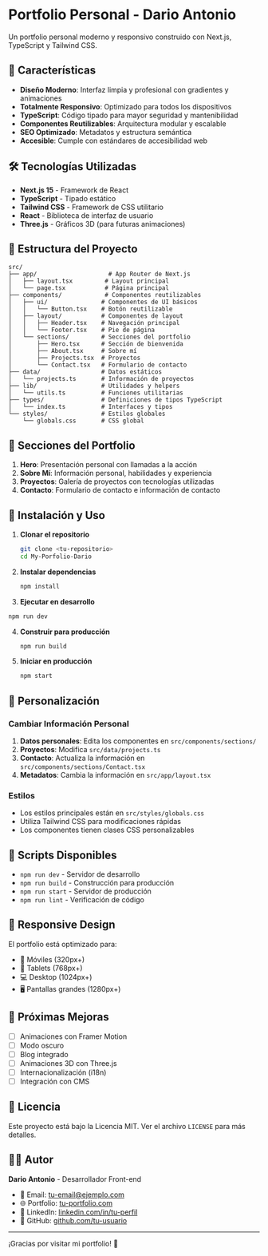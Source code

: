 # Portfolio Personal - Dario Antonio

Un portfolio personal moderno y responsivo construido con Next.js, TypeScript y Tailwind CSS.

## 🚀 Características

- **Diseño Moderno**: Interfaz limpia y profesional con gradientes y animaciones
- **Totalmente Responsivo**: Optimizado para todos los dispositivos
- **TypeScript**: Código tipado para mayor seguridad y mantenibilidad
- **Componentes Reutilizables**: Arquitectura modular y escalable
- **SEO Optimizado**: Metadatos y estructura semántica
- **Accesible**: Cumple con estándares de accesibilidad web

## 🛠️ Tecnologías Utilizadas

- **Next.js 15** - Framework de React
- **TypeScript** - Tipado estático
- **Tailwind CSS** - Framework de CSS utilitario
- **React** - Biblioteca de interfaz de usuario
- **Three.js** - Gráficos 3D (para futuras animaciones)

## 📁 Estructura del Proyecto

```
src/
├── app/                    # App Router de Next.js
│   ├── layout.tsx         # Layout principal
│   └── page.tsx           # Página principal
├── components/            # Componentes reutilizables
│   ├── ui/               # Componentes de UI básicos
│   │   └── Button.tsx    # Botón reutilizable
│   ├── layout/           # Componentes de layout
│   │   ├── Header.tsx    # Navegación principal
│   │   └── Footer.tsx    # Pie de página
│   └── sections/         # Secciones del portfolio
│       ├── Hero.tsx      # Sección de bienvenida
│       ├── About.tsx     # Sobre mí
│       ├── Projects.tsx  # Proyectos
│       └── Contact.tsx   # Formulario de contacto
├── data/                 # Datos estáticos
│   └── projects.ts       # Información de proyectos
├── lib/                  # Utilidades y helpers
│   └── utils.ts          # Funciones utilitarias
├── types/                # Definiciones de tipos TypeScript
│   └── index.ts          # Interfaces y tipos
└── styles/               # Estilos globales
    └── globals.css       # CSS global
```

## 🎨 Secciones del Portfolio

1. **Hero**: Presentación personal con llamadas a la acción
2. **Sobre Mí**: Información personal, habilidades y experiencia
3. **Proyectos**: Galería de proyectos con tecnologías utilizadas
4. **Contacto**: Formulario de contacto e información de contacto

## 🚀 Instalación y Uso

1. **Clonar el repositorio**
   ```bash
   git clone <tu-repositorio>
   cd My-Porfolio-Dario
   ```

2. **Instalar dependencias**
   ```bash
   npm install
   ```

3. **Ejecutar en desarrollo**
```bash
npm run dev
   ```

4. **Construir para producción**
   ```bash
   npm run build
   ```

5. **Iniciar en producción**
   ```bash
   npm start
   ```

## 📝 Personalización

### Cambiar Información Personal

1. **Datos personales**: Edita los componentes en `src/components/sections/`
2. **Proyectos**: Modifica `src/data/projects.ts`
3. **Contacto**: Actualiza la información en `src/components/sections/Contact.tsx`
4. **Metadatos**: Cambia la información en `src/app/layout.tsx`

### Estilos

- Los estilos principales están en `src/styles/globals.css`
- Utiliza Tailwind CSS para modificaciones rápidas
- Los componentes tienen clases CSS personalizables

## 🔧 Scripts Disponibles

- `npm run dev` - Servidor de desarrollo
- `npm run build` - Construcción para producción
- `npm run start` - Servidor de producción
- `npm run lint` - Verificación de código

## 📱 Responsive Design

El portfolio está optimizado para:
- 📱 Móviles (320px+)
- 📱 Tablets (768px+)
- 💻 Desktop (1024px+)
- 🖥️ Pantallas grandes (1280px+)

## 🎯 Próximas Mejoras

- [ ] Animaciones con Framer Motion
- [ ] Modo oscuro
- [ ] Blog integrado
- [ ] Animaciones 3D con Three.js
- [ ] Internacionalización (i18n)
- [ ] Integración con CMS

## 📄 Licencia

Este proyecto está bajo la Licencia MIT. Ver el archivo `LICENSE` para más detalles.

## 👨‍💻 Autor

**Dario Antonio** - Desarrollador Front-end

- 📧 Email: tu-email@ejemplo.com
- 🌐 Portfolio: [tu-portfolio.com](https://tu-portfolio.com)
- 💼 LinkedIn: [linkedin.com/in/tu-perfil](https://linkedin.com/in/tu-perfil)
- 🐙 GitHub: [github.com/tu-usuario](https://github.com/tu-usuario)

---

¡Gracias por visitar mi portfolio! 🚀
